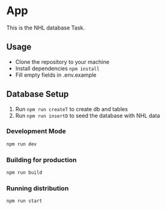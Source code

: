 # App
This is the NHL database Task.

## Usage
* Clone the repository to your machine
* Install dependencies `npm install`
* Fill empty fields in .env.example

## Database Setup
1. Run `npm run createT` to create db and tables
2. Run `npm run insertD` to seed the database with NHL data

### Development Mode
```bash
npm run dev
```

### Building for production
```bash
npm run build
```

### Running distribution
```bash
npm run start
```